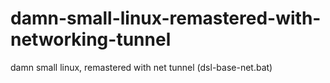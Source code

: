 # damn-small-linux-remastered-with-networking-tunnel
damn small linux, remastered with net tunnel (dsl-base-net.bat)
